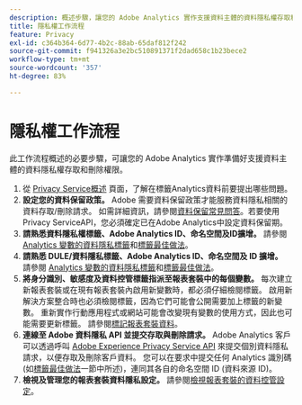 ```yaml
---
description: 概述步驟，讓您的 Adobe Analytics 實作支援資料主體的資料隱私權存取和刪除權限。
title: 隱私權工作流程
feature: Privacy
exl-id: c364b364-6d77-4b2c-88ab-65daf812f242
source-git-commit: f941326a3e2bc510891371f2dad658c1b23bece2
workflow-type: tm+mt
source-wordcount: '357'
ht-degree: 83%

---
```


# 隱私權工作流程

此工作流程概述的必要步驟，可讓您的 Adobe Analytics 實作準備好支援資料主體的資料隱私權存取和刪除權限。

1. 從 [Privacy Service概述](https://experienceleague.adobe.com/docs/experience-platform/privacy/home.html?lang=zh-Hant) 頁面，了解在標籤Analytics資料前要提出哪些問題。
1. **設定您的資料保留政策。** Adobe 需要資料保留政策才能服務資料隱私相關的資料存取/刪除請求。 如需詳細資訊，請參閱[資料保留常見問答](/help/technotes/data-retention.md)。若要使用Privacy ServiceAPI，您必須確定已在Adobe Analytics中設定資料保留期。
1. **請熟悉資料隱私權標籤、Adobe Analytics ID、命名空間及ID擴增。** 請參閱 [Analytics 變數的資料隱私標籤](/help/admin/c-data-governance/data-labeling/gdpr-labels.md)和[標籤最佳做法](/help/admin/c-data-governance/data-labeling/gdpr-analytics-ids.md)。
1. **請熟悉 DULE/資料隱私標籤、Adobe Analytics ID、命名空間及 ID 擴增。** 請參閱 [Analytics 變數的資料隱私標籤](/help/admin/c-data-governance/data-labeling/gdpr-labels.md)和[標籤最佳做法](/help/admin/c-data-governance/data-labeling/gdpr-analytics-ids.md)。
1. **將身分識別、敏感度及資料控管標籤指派至報表套裝中的每個變數。** 每次建立新報表套裝或在現有報表套裝內啟用新變數時，都必須仔細檢閱標籤。 啟用新解決方案整合時也必須檢閱標籤，因為它們可能會公開需要加上標籤的新變數。 重新實作行動應用程式或網站可能會改變現有變數的使用方式，因此也可能需要更新標籤。 請參閱[標記報表套裝資料](/help/admin/c-data-governance/data-labeling/gdpr-setup-reportsuite.md)。
1. **連線至 Adobe 資料隱私 API 並提交存取與刪除請求。** Adobe Analytics 客戶可以透過呼叫 [Adobe Experience Privacy Service API](https://experienceleague.adobe.com/docs/experience-platform/privacy/api/overview.html) 來提交個別資料隱私請求，以便存取及刪除客戶資料。 您可以在要求中提交任何 Analytics 識別碼 (如[標籤最佳做法](/help/admin/c-data-governance/data-labeling/gdpr-analytics-ids.md)一節中所述)，連同其各自的命名空間 ID (資料來源 ID)。
1. **檢視及管理您的報表套裝資料隱私設定。** 請參閱[檢視報表套裝的資料控管設定](/help/admin/c-data-governance/data-labeling/gdpr-view-settings.md)。
